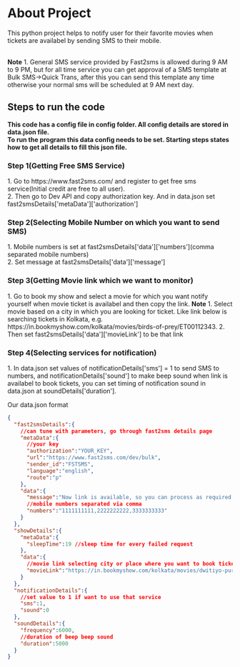 <h1>About Project</h1>

This python project helps to notify user for their favorite movies when tickets are availabel by sending SMS to their mobile.

</br>
<b>Note</b>
1. General SMS service provided by Fast2sms is allowed during 9 AM to 9 PM, but for all time service you can get approval of a SMS template at Bulk SMS->Quick Trans, after this you can send this template any time otherwise your normal sms will be scheduled at 9 AM next day.
</br>
<h2>Steps to run the code</h2>

<strong>This code has a config file in config folder. All config details are stored in data.json file.</br>
To run the program this data config needs to be set. Starting steps states how to get all details to fill this json file.</br></strong>

<h3>Step 1(Getting Free SMS Service)</h3> 
1. Go to https://www.fast2sms.com/ and register to get free sms service(Initial credit are free to all user).</br>
2. Then go to Dev API and copy authorization key. And in data.json set fast2smsDetails['metaData']['authorization']

<h3>Step 2(Selecting Mobile Number on which you want to send SMS)</h3>
1. Mobile numbers is set at fast2smsDetails['data']['numbers'](comma separated mobile numbers)</br>
2. Set message at fast2smsDetails['data']['message']

<h3>Step 3(Getting Movie link which we want to monitor)</h3>
1. Go to book my show and select a movie for which you want notify yourself when movie ticket is availabel and then copy the link.
<b>Note</b> 
1. Select movie based on a city in which you are looking for ticket. Like link below is searching tickets in Kolkata,
e.g. https://in.bookmyshow.com/kolkata/movies/birds-of-prey/ET00112343.
2. Then set fast2smsDetails['data']['movieLink'] to be that link

<h3>Step 4(Selecting services for notification)</h3>
1. In data.json set values of notificationDetails['sms'] = 1 to send SMS to numbers, and notificationDetails['sound'] to make beep sound when link is availabel to book tickets, you can set timing of notification sound in data.json at soundDetails['duration'].

Our data.json format
```json
{
  "fast2smsDetails":{
    //can tune with parameters, go through fast2sms details page
    "metaData":{
      //your key
      "authorization":"YOUR_KEY",
      "url":"https://www.fast2sms.com/dev/bulk",
      "sender_id":"FSTSMS",
      "language":"english",
      "route":"p"
    },
    "data":{
      "message":"Now link is available, so you can process as required.",
      //mobile numbers separated via comma
      "numbers":"1111111111,2222222222,3333333333" 
    }
  },
  "showDetails":{
    "metaData":{
      "sleepTime":19 //sleep time for every failed request
    },
    "data":{
      //movie link selecting city or place where you want to book ticket
      "movieLink":"https://in.bookmyshow.com/kolkata/movies/dwitiyo-purush/ET00109271"
    }
  },
  "notificationDetails":{
    //set value to 1 if want to use that service
    "sms":1,
    "sound":0
  },
  "soundDetails":{
    "frequency":6000,
    //duration of beep beep sound
    "duration":5000
  }
}
```
